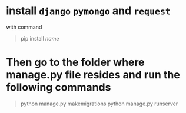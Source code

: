 # install  `django` `pymongo` and `request`
with command 
>pip install  _name_
>
# Then go to the folder where manage.py file resides and run the following commands
> python manage.py makemigrations
python manage.py runserver
>






